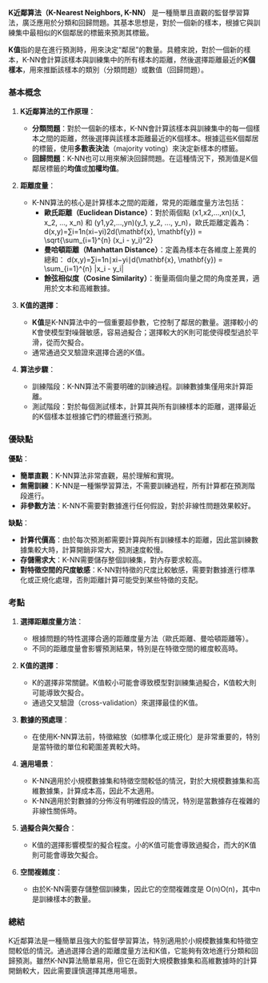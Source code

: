 **K近鄰算法（K-Nearest Neighbors, K-NN）** 是一種簡單且直觀的監督學習算法，廣泛應用於分類和回歸問題。其基本思想是，對於一個新的樣本，根據它與訓練集中最相似的K個鄰居的標籤來預測其標籤。

**K值**指的是在進行預測時，用來決定“鄰居”的數量。具體來說，對於一個新的樣本，K-NN會計算該樣本與訓練集中的所有樣本的距離，然後選擇距離最近的**K個樣本**，用來推斷該樣本的類別（分類問題）或數值（回歸問題）。

### 基本概念

1. **K近鄰算法的工作原理**：
    
    - **分類問題**：對於一個新的樣本，K-NN會計算該樣本與訓練集中的每一個樣本之間的距離，然後選擇與該樣本距離最近的K個樣本。根據這些K個鄰居的標籤，使用**多數表決法**（majority voting）來決定新樣本的標籤。
    - **回歸問題**：K-NN也可以用來解決回歸問題。在這種情況下，預測值是K個鄰居標籤的**均值**或**加權均值**。
2. **距離度量**：
    
    - K-NN算法的核心是計算樣本之間的距離，常見的距離度量方法包括：
        - **歐氏距離（Euclidean Distance）**：對於兩個點 (x1,x2,...,xn)(x_1, x_2, ..., x_n) 和 (y1,y2,...,yn)(y_1, y_2, ..., y_n)，歐氏距離定義為： d(x,y)=∑i=1n(xi−yi)2d(\mathbf{x}, \mathbf{y}) = \sqrt{\sum_{i=1}^{n} (x_i - y_i)^2}
        - **曼哈頓距離（Manhattan Distance）**：定義為樣本在各維度上差異的總和： d(x,y)=∑i=1n∣xi−yi∣d(\mathbf{x}, \mathbf{y}) = \sum_{i=1}^{n} |x_i - y_i|
        - **餘弦相似度（Cosine Similarity）**：衡量兩個向量之間的角度差異，適用於文本和高維數據。
3. **K值的選擇**：
    
    - **K值**是K-NN算法中的一個重要超參數，它控制了鄰居的數量。選擇較小的K會使模型對噪聲敏感，容易過擬合；選擇較大的K則可能使得模型過於平滑，從而欠擬合。
    - 通常通過交叉驗證來選擇合適的K值。
4. **算法步驟**：
    
    - 訓練階段：K-NN算法不需要明確的訓練過程。訓練數據集僅用來計算距離。
    - 測試階段：對於每個測試樣本，計算其與所有訓練樣本的距離，選擇最近的K個樣本並根據它們的標籤進行預測。

### 優缺點

**優點**：

- **簡單直觀**：K-NN算法非常直觀，易於理解和實現。
- **無需訓練**：K-NN是一種懶學習算法，不需要訓練過程，所有計算都在預測階段進行。
- **非參數方法**：K-NN不需要對數據進行任何假設，對於非線性問題效果較好。

**缺點**：

- **計算代價高**：由於每次預測都需要計算與所有訓練樣本的距離，因此當訓練數據集較大時，計算開銷非常大，預測速度較慢。
- **存儲需求大**：K-NN需要儲存整個訓練集，對內存要求較高。
- **對特徵空間的尺度敏感**：K-NN對特徵的尺度比較敏感，需要對數據進行標準化或正規化處理，否則距離計算可能受到某些特徵的支配。

### 考點

1. **選擇距離度量方法**：
    
    - 根據問題的特性選擇合適的距離度量方法（歐氏距離、曼哈頓距離等）。
    - 不同的距離度量會影響預測結果，特別是在特徵空間的維度較高時。
2. **K值的選擇**：
    
    - K的選擇非常關鍵。K值較小可能會導致模型對訓練集過擬合，K值較大則可能導致欠擬合。
    - 通過交叉驗證（cross-validation）來選擇最佳的K值。
3. **數據的預處理**：
    
    - 在使用K-NN算法前，特徵縮放（如標準化或正規化）是非常重要的，特別是當特徵的單位和範圍差異較大時。
4. **適用場景**：
    
    - K-NN適用於小規模數據集和特徵空間較低的情況，對於大規模數據集和高維數據集，計算成本高，因此不太適用。
    - K-NN適用於對數據的分佈沒有明確假設的情況，特別是當數據存在複雜的非線性關係時。
5. **過擬合與欠擬合**：
    
    - K值的選擇影響模型的擬合程度。小的K值可能會導致過擬合，而大的K值則可能會導致欠擬合。
6. **空間複雜度**：
    
    - 由於K-NN需要存儲整個訓練集，因此它的空間複雜度是 O(n)O(n)，其中n是訓練樣本的數量。

### 總結

K近鄰算法是一種簡單且強大的監督學習算法，特別適用於小規模數據集和特徵空間較低的情況。通過選擇合適的距離度量方法和K值，它能夠有效地進行分類和回歸預測。雖然K-NN算法簡單易用，但它在面對大規模數據集和高維數據時的計算開銷較大，因此需要謹慎選擇其應用場景。